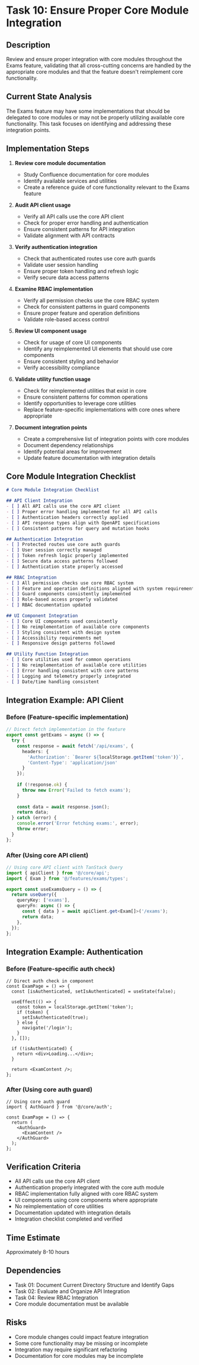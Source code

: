 # Task 10: Ensure Proper Core Module Integration

## Description
Review and ensure proper integration with core modules throughout the Exams feature, validating that all cross-cutting concerns are handled by the appropriate core modules and that the feature doesn't reimplement core functionality.

## Current State Analysis
The Exams feature may have some implementations that should be delegated to core modules or may not be properly utilizing available core functionality. This task focuses on identifying and addressing these integration points.

## Implementation Steps

1. **Review core module documentation**
   - Study Confluence documentation for core modules
   - Identify available services and utilities
   - Create a reference guide of core functionality relevant to the Exams feature

2. **Audit API client usage**
   - Verify all API calls use the core API client
   - Check for proper error handling and authentication
   - Ensure consistent patterns for API integration
   - Validate alignment with API contracts

3. **Verify authentication integration**
   - Check that authenticated routes use core auth guards
   - Validate user session handling
   - Ensure proper token handling and refresh logic
   - Verify secure data access patterns

4. **Examine RBAC implementation**
   - Verify all permission checks use the core RBAC system
   - Check for consistent patterns in guard components
   - Ensure proper feature and operation definitions
   - Validate role-based access control

5. **Review UI component usage**
   - Check for usage of core UI components
   - Identify any reimplemented UI elements that should use core components
   - Ensure consistent styling and behavior
   - Verify accessibility compliance

6. **Validate utility function usage**
   - Check for reimplemented utilities that exist in core
   - Ensure consistent patterns for common operations
   - Identify opportunities to leverage core utilities
   - Replace feature-specific implementations with core ones where appropriate

7. **Document integration points**
   - Create a comprehensive list of integration points with core modules
   - Document dependency relationships
   - Identify potential areas for improvement
   - Update feature documentation with integration details

## Core Module Integration Checklist

```markdown
# Core Module Integration Checklist

## API Client Integration
- [ ] All API calls use the core API client
- [ ] Proper error handling implemented for all API calls
- [ ] Authentication headers correctly applied
- [ ] API response types align with OpenAPI specifications
- [ ] Consistent patterns for query and mutation hooks

## Authentication Integration
- [ ] Protected routes use core auth guards
- [ ] User session correctly managed
- [ ] Token refresh logic properly implemented
- [ ] Secure data access patterns followed
- [ ] Authentication state properly accessed

## RBAC Integration
- [ ] All permission checks use core RBAC system
- [ ] Feature and operation definitions aligned with system requirements
- [ ] Guard components consistently implemented
- [ ] Role-based access properly validated
- [ ] RBAC documentation updated

## UI Component Integration
- [ ] Core UI components used consistently
- [ ] No reimplementation of available core components
- [ ] Styling consistent with design system
- [ ] Accessibility requirements met
- [ ] Responsive design patterns followed

## Utility Function Integration
- [ ] Core utilities used for common operations
- [ ] No reimplementation of available core utilities
- [ ] Error handling consistent with core patterns
- [ ] Logging and telemetry properly integrated
- [ ] Date/time handling consistent
```

## Integration Example: API Client

### Before (Feature-specific implementation)

```typescript
// Direct fetch implementation in the feature
export const getExams = async () => {
  try {
    const response = await fetch('/api/exams', {
      headers: {
        'Authorization': `Bearer ${localStorage.getItem('token')}`,
        'Content-Type': 'application/json'
      }
    });
    
    if (!response.ok) {
      throw new Error('Failed to fetch exams');
    }
    
    const data = await response.json();
    return data;
  } catch (error) {
    console.error('Error fetching exams:', error);
    throw error;
  }
};
```

### After (Using core API client)

```typescript
// Using core API client with TanStack Query
import { apiClient } from '@/core/api';
import { Exam } from '@/features/exams/types';

export const useExamsQuery = () => {
  return useQuery({
    queryKey: ['exams'],
    queryFn: async () => {
      const { data } = await apiClient.get<Exam[]>('/exams');
      return data;
    },
  });
};
```

## Integration Example: Authentication

### Before (Feature-specific auth check)

```tsx
// Direct auth check in component
const ExamPage = () => {
  const [isAuthenticated, setIsAuthenticated] = useState(false);
  
  useEffect(() => {
    const token = localStorage.getItem('token');
    if (token) {
      setIsAuthenticated(true);
    } else {
      navigate('/login');
    }
  }, []);
  
  if (!isAuthenticated) {
    return <div>Loading...</div>;
  }
  
  return <ExamContent />;
};
```

### After (Using core auth guard)

```tsx
// Using core auth guard
import { AuthGuard } from '@/core/auth';

const ExamPage = () => {
  return (
    <AuthGuard>
      <ExamContent />
    </AuthGuard>
  );
};
```

## Verification Criteria
- All API calls use the core API client
- Authentication properly integrated with the core auth module
- RBAC implementation fully aligned with core RBAC system
- UI components using core components where appropriate
- No reimplementation of core utilities
- Documentation updated with integration details
- Integration checklist completed and verified

## Time Estimate
Approximately 8-10 hours

## Dependencies
- Task 01: Document Current Directory Structure and Identify Gaps
- Task 02: Evaluate and Organize API Integration
- Task 04: Review RBAC Integration
- Core module documentation must be available

## Risks
- Core module changes could impact feature integration
- Some core functionality may be missing or incomplete
- Integration may require significant refactoring
- Documentation for core modules may be incomplete
